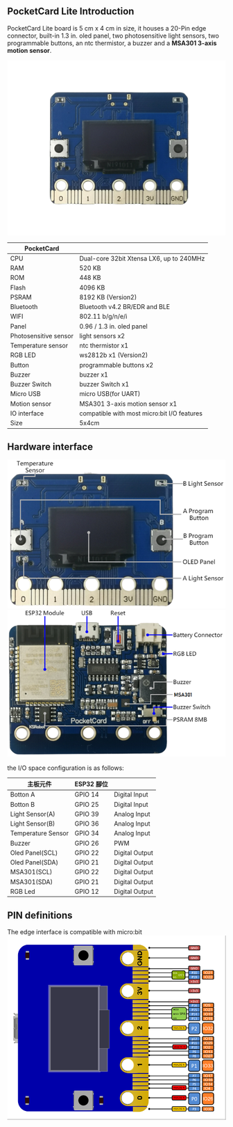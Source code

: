 ## PocketCard Lite Introduction

PocketCard Lite board is 5 cm x 4 cm in size, it houses a 20-Pin edge connector, built-in 1.3 in. oled panel, two photosensitive light sensors, two programmable buttons, an ntc thermistor, a buzzer and a **MSA301 3-axis motion sensor**.

![ESP32](images/ESP32.png)

| PocketCard            |                                             |
| --------------------- | ------------------------------------------- |
| CPU                   | Dual-core 32bit Xtensa LX6, up to 240MHz    |
| RAM                   | 520 KB                                      |
| ROM                   | 448 KB                                      |
| Flash                 | 4096 KB                                     |
| PSRAM                 | 8192 KB   (Version2)                        |
| Bluetooth             | Bluetooth v4.2 BR/EDR and BLE               |
| WIFI                  | 802.11 b/g/n/e/i                            |
| Panel                 | 0.96 / 1.3 in. oled panel                   |
| Photosensitive sensor | light sensors x2                            |
| Temperature sensor    | ntc thermistor x1                           |
| RGB LED               | ws2812b x1  (Version2)                      |
| Button                | programmable buttons x2                     |
| Buzzer                | buzzer x1                                   |
| Buzzer Switch         | buzzer Switch x1                            |
| Micro USB             | micro USB(for UART)                         |
| Motion sensor         | MSA301 3-axis motion sensor x1              |
| IO interface          | compatible with most micro:bit I/O features |
| Size                  | 5x4cm                                       |



## Hardware interface

<img src="images/PocketCard_Lite_T.png" alt="ESP32_B" style="zoom:75%;" />
<img src="images/PokcetCard_Lite_B.png" alt="ESP32_B"  style="zoom:75%;" />

the I/O space configuration is as follows:

| 主板元件           | ESP32 腳位 |                |
| ------------------ | ---------- | -------------- |
| Botton A           | GPIO 14    | Digital Input  |
| Botton B           | GPIO 25    | Digital Input  |
| Light Sensor(A)    | GPIO 39    | Analog Input   |
| Light Sensor(B)    | GPIO 36    | Analog Input   |
| Temperature Sensor | GPIO 34    | Analog Input   |
| Buzzer             | GPIO 26    | PWM            |
| Oled Panel(SCL)    | GPIO 22    | Digital Output |
| Oled Panel(SDA)    | GPIO 21    | Digital Output |
| MSA301(SCL)        | GPIO 22    | Digital Output |
| MSA301(SDA)        | GPIO 21    | Digital Output |
| RGB Led            | GPIO 12    | Digital Output |



## PIN definitions

The edge interface is compatible with micro:bit
<img src="images/ESP32_edge.png" alt="ESP32_edge" style="zoom:55%;" />




